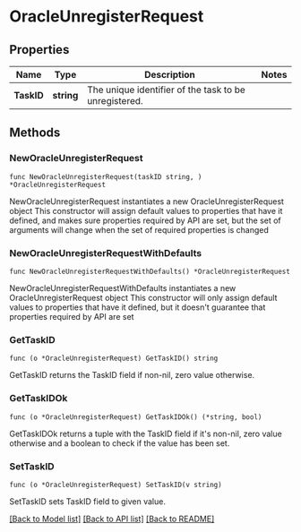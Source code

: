 # OracleUnregisterRequest

## Properties

Name | Type | Description | Notes
------------ | ------------- | ------------- | -------------
**TaskID** | **string** | The unique identifier of the task to be unregistered. | 

## Methods

### NewOracleUnregisterRequest

`func NewOracleUnregisterRequest(taskID string, ) *OracleUnregisterRequest`

NewOracleUnregisterRequest instantiates a new OracleUnregisterRequest object
This constructor will assign default values to properties that have it defined,
and makes sure properties required by API are set, but the set of arguments
will change when the set of required properties is changed

### NewOracleUnregisterRequestWithDefaults

`func NewOracleUnregisterRequestWithDefaults() *OracleUnregisterRequest`

NewOracleUnregisterRequestWithDefaults instantiates a new OracleUnregisterRequest object
This constructor will only assign default values to properties that have it defined,
but it doesn't guarantee that properties required by API are set

### GetTaskID

`func (o *OracleUnregisterRequest) GetTaskID() string`

GetTaskID returns the TaskID field if non-nil, zero value otherwise.

### GetTaskIDOk

`func (o *OracleUnregisterRequest) GetTaskIDOk() (*string, bool)`

GetTaskIDOk returns a tuple with the TaskID field if it's non-nil, zero value otherwise
and a boolean to check if the value has been set.

### SetTaskID

`func (o *OracleUnregisterRequest) SetTaskID(v string)`

SetTaskID sets TaskID field to given value.



[[Back to Model list]](../README.md#documentation-for-models) [[Back to API list]](../README.md#documentation-for-api-endpoints) [[Back to README]](../README.md)


